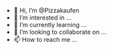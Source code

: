 - 👋 Hi, I’m @Pizzakaufen
- 👀 I’m interested in ...
- 🌱 I’m currently learning ...
- 💞️ I’m looking to collaborate on ...
- 📫 How to reach me ...

<!---
Pizzakaufen/Pizzakaufen is a ✨ special ✨ repository because its `README.md` (this file) appears on your GitHub profile.
You can click the Preview link to take a look at your changes.
--->
